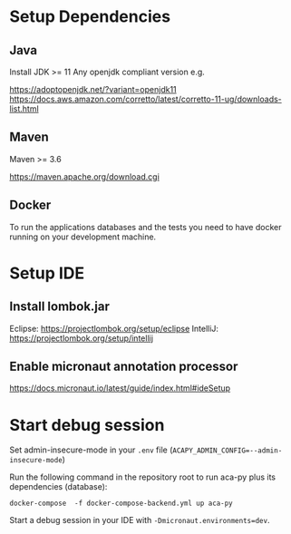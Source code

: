 # Setup Dependencies

## Java

Install JDK >= 11 Any openjdk compliant version e.g.

https://adoptopenjdk.net/?variant=openjdk11
https://docs.aws.amazon.com/corretto/latest/corretto-11-ug/downloads-list.html

## Maven

Maven >= 3.6

https://maven.apache.org/download.cgi

## Docker

To run the applications databases and the tests you need to have docker running on your development machine.

# Setup IDE

## Install lombok.jar

Eclipse: https://projectlombok.org/setup/eclipse
IntelliJ: https://projectlombok.org/setup/intellij

## Enable micronaut annotation processor

https://docs.micronaut.io/latest/guide/index.html#ideSetup

# Start debug session

Set admin-insecure-mode in your `.env` file (`ACAPY_ADMIN_CONFIG=--admin-insecure-mode`)

Run the following command in the repository root to run aca-py plus its dependencies (database):

`docker-compose  -f docker-compose-backend.yml up aca-py`

Start a debug session in your IDE with `-Dmicronaut.environments=dev`.


